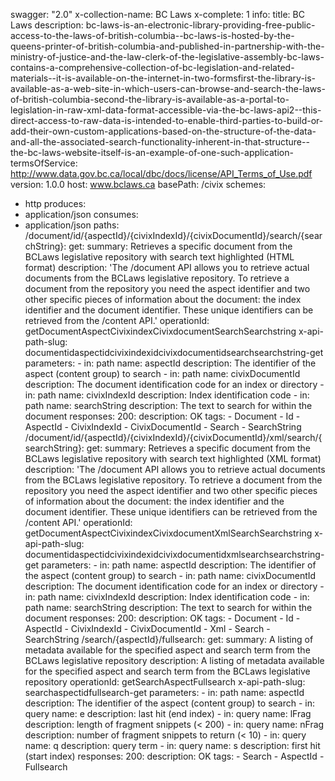swagger: "2.0"
x-collection-name: BC Laws
x-complete: 1
info:
  title: BC Laws
  description: bc-laws-is-an-electronic-library-providing-free-public-access-to-the-laws-of-british-columbia--bc-laws-is-hosted-by-the-queens-printer-of-british-columbia-and-published-in-partnership-with-the-ministry-of-justice-and-the-law-clerk-of-the-legislative-assembly-bc-laws-contains-a-comprehensive-collection-of-bc-legislation-and-related-materials--it-is-available-on-the-internet-in-two-formsfirst-the-library-is-available-as-a-web-site-in-which-users-can-browse-and-search-the-laws-of-british-columbia-second-the-library-is-available-as-a-portal-to-legislation-in-raw-xml-data-format-accessible-via-the-bc-laws-api2--this-direct-access-to-raw-data-is-intended-to-enable-third-parties-to-build-or-add-their-own-custom-applications-based-on-the-structure-of-the-data-and-all-the-associated-search-functionality-inherent-in-that-structure--the-bc-laws-website-itself-is-an-example-of-one-such-application-
  termsOfService: http://www.data.gov.bc.ca/local/dbc/docs/license/API_Terms_of_Use.pdf
  version: 1.0.0
host: www.bclaws.ca
basePath: /civix
schemes:
- http
produces:
- application/json
consumes:
- application/json
paths:
  /document/id/{aspectId}/{civixIndexId}/{civixDocumentId}/search/{searchString}:
    get:
      summary: Retrieves a specific document from the BCLaws legislative repository
        with search text highlighted (HTML format)
      description: 'The /document API allows you to retrieve actual documents from
        the BCLaws legislative repository. To retrieve a document from the repository
        you need the aspect identifier and two other specific pieces of information
        about the document: the index identifier and the document identifier. These
        unique identifiers can be retrieved from the /content API.'
      operationId: getDocumentAspectCivixindexCivixdocumentSearchSearchstring
      x-api-path-slug: documentidaspectidcivixindexidcivixdocumentidsearchsearchstring-get
      parameters:
      - in: path
        name: aspectId
        description: The identifier of the aspect (content group) to search
      - in: path
        name: civixDocumentId
        description: The document identification code for an index or directory
      - in: path
        name: civixIndexId
        description: Index identification code
      - in: path
        name: searchString
        description: The text to search for within the document
      responses:
        200:
          description: OK
      tags:
      - Document
      - Id
      - AspectId
      - CivixIndexId
      - CivixDocumentId
      - Search
      - SearchString
  /document/id/{aspectId}/{civixIndexId}/{civixDocumentId}/xml/search/{searchString}:
    get:
      summary: Retrieves a specific document from the BCLaws legislative repository
        with search text highlighted (XML format)
      description: 'The /document API allows you to retrieve actual documents from
        the BCLaws legislative repository. To retrieve a document from the repository
        you need the aspect identifier and two other specific pieces of information
        about the document: the index identifier and the document identifier. These
        unique identifiers can be retrieved from the /content API.'
      operationId: getDocumentAspectCivixindexCivixdocumentXmlSearchSearchstring
      x-api-path-slug: documentidaspectidcivixindexidcivixdocumentidxmlsearchsearchstring-get
      parameters:
      - in: path
        name: aspectId
        description: The identifier of the aspect (content group) to search
      - in: path
        name: civixDocumentId
        description: The document identification code for an index or directory
      - in: path
        name: civixIndexId
        description: Index identification code
      - in: path
        name: searchString
        description: The text to search for within the document
      responses:
        200:
          description: OK
      tags:
      - Document
      - Id
      - AspectId
      - CivixIndexId
      - CivixDocumentId
      - Xml
      - Search
      - SearchString
  /search/{aspectId}/fullsearch:
    get:
      summary: A listing of metadata available for the specified aspect and search
        term from the BCLaws legislative repository
      description: A listing of metadata available for the specified aspect and search
        term from the BCLaws legislative repository
      operationId: getSearchAspectFullsearch
      x-api-path-slug: searchaspectidfullsearch-get
      parameters:
      - in: path
        name: aspectId
        description: The identifier of the aspect (content group) to search
      - in: query
        name: e
        description: last hit (end index)
      - in: query
        name: lFrag
        description: length of fragment snippets (< 200)
      - in: query
        name: nFrag
        description: number of fragment snippets to return (< 10)
      - in: query
        name: q
        description: query term
      - in: query
        name: s
        description: first hit (start index)
      responses:
        200:
          description: OK
      tags:
      - Search
      - AspectId
      - Fullsearch